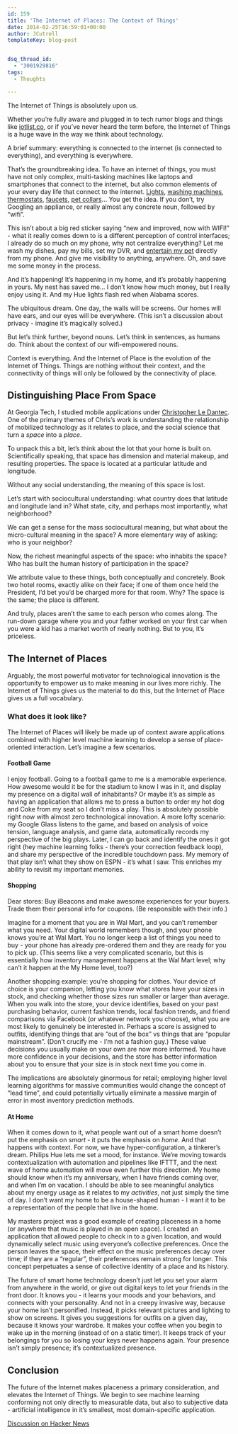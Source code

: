```yaml
---
id: 159
title: 'The Internet of Places: The Context of Things'
date: 2014-02-25T16:59:01+00:00
author: JCutrell
templateKey: blog-post


dsq_thread_id:
  - "3001929816"
tags:
  - Thoughts

---
```

<p>The Internet of Things is absolutely upon us.</p>

<p>Whether you’re fully aware and plugged in to tech rumor blogs and things like <a href="http://iotlist.co/">iotlist.co</a>, or if you’ve never heard the term before, the Internet of Things is a huge wave in the way we think about technology.</p>

<p>A brief summary: everything is connected to the internet (is connected to everything), and everything is everywhere.</p>

<p>That’s the groundbreaking idea. To have an internet of things, you must have not only complex, multi-tasking machines like laptops and smartphones that connect to the internet, but also common elements of your every day life that connect to the internet. <a href="http://www.meethue.com/">Lights</a>, <a href="http://www.samsung.com/us/smartappliances/">washing machines</a>, <a href="https://store.nest.com/product/thermostat/">thermostats</a>, <a href="http://signup.driblet.io/">faucets</a>, <a href="http://shop.whistle.com/cart">pet collars</a>… You get the idea. If you don’t, try Googling an appliance, or really almost any concrete noun, followed by “wifi”.</p>

<p>This isn’t about a big red sticker saying “new and improved, now with WIFI!” - what it really comes down to is a different perception of control interfaces; I already do so much on my phone, why not centralize everything? Let me wash my dishes, pay my bills, set my DVR, and <a href="http://petcube.com/">entertain my pet</a> directly from my phone. And give me visibility to anything, anywhere. Oh, and save me some money in the process.</p>

<p>And it’s happening! It’s happening in my home, and it’s probably happening in yours. My nest has saved me… I don’t know how much money, but I really enjoy using it. And my Hue lights flash red when Alabama scores.</p>

<p>The ubiquitous dream. One day, the walls will be screens. Our homes will have ears, and our eyes will be everywhere. (This isn’t a discussion about privacy - imagine it’s magically solved.)</p>

<p>But let’s think further, beyond nouns. Let’s think in sentences, as humans do. Think about the context of our wifi-empowered nouns.</p>

<p>Context is everything. And the Internet of Place is the evolution of the Internet of Things. Things are nothing without their context, and the connectivity of things will only be followed by the connectivity of place.</p>

<h2>Distinguishing Place From Space</h2>

<p>At Georgia Tech, I studied mobile applications under <a href="http://ledantec.net/">Christopher Le Dantec</a>. One of the primary themes of Chris’s work is understanding the relationship of mobilized technology as it relates to place, and the social science that turn a <em>space</em> into a <em>place</em>.</p>

<p>To unpack this a bit, let’s think about the lot that your home is built on. Scientifically speaking, that space has dimension and material makeup, and resulting properties. The space is located at a particular latitude and longitude.</p>

<p>Without any social understanding, the meaning of this space is lost.</p>

<p>Let’s start with sociocultural understanding: what country does that latitude and longitude land in? What state, city, and perhaps most importantly, what neighborhood?</p>

<p>We can get a sense for the mass sociocultural meaning, but what about the micro-cultural meaning in the space? A more elementary way of asking: who is your neighbor?</p>

<p>Now, the richest meaningful aspects of the space: who inhabits the space? Who has built the human history of participation in the space?</p>

<p>We attribute value to these things, both conceptually and concretely. Book two hotel rooms, exactly alike on their face; if one of them once held the President, I’d bet you’d be charged more for that room. Why? The space is the same; the place is different.</p>

<p>And truly, places aren’t the same to each person who comes along. The run-down garage where you and your father worked on your first car when you were a kid has a market worth of nearly nothing. But to you, it’s priceless.</p>

<h2>The Internet of Places</h2>

<p>Arguably, the most powerful motivator for technological innovation is the opportunity to empower us to make meaning in our lives more richly. The Internet of Things gives us the material to do this, but the Internet of Place gives us a full vocabulary.</p>

<h3>What does it look like?</h3>

<p>The Internet of Places will likely be made up of context aware applications combined with higher level machine learning to develop a sense of place-oriented interaction. Let’s imagine a few scenarios.</p>

<h4>Football Game</h4>

<p>I enjoy football. Going to a football game to me is a memorable experience. How awesome would it be for the stadium to know I was in it, and display my presence on a digital wall of inhabitants? Or maybe it’s as simple as having an application that allows me to press a button to order my hot dog and Coke from my seat so I don’t miss a play. This is absolutely possible right now with almost zero technological innovation. A more lofty scenario: my Google Glass listens to the game, and based on analysis of voice tension, language analysis, and game data, automatically records my perspective of the big plays. Later, I can go back and identify the ones it got right (hey machine learning folks - there’s your correction feedback loop), and share my perspective of the incredible touchdown pass. My memory of that play isn’t what they show on ESPN - it’s what I saw. This enriches my ability to revisit my important memories.</p>

<h4>Shopping</h4>

<p>Dear stores: Buy iBeacons and make awesome experiences for your buyers. Trade them their personal info for coupons. (Be responsible with their info.)</p>

<p>Imagine for a moment that you are in Wal Mart, and you can’t remember what you need. Your digital world remembers though, and your phone knows you’re at Wal Mart. You no longer keep a list of things you need to buy - your phone has already pre-ordered them and they are ready for you to pick up. (This seems like a very complicated scenario, but this is essentially how inventory management happens at the Wal Mart level; why can’t it happen at the My Home level, too?)</p>

<p>Another shopping example: you’re shopping for clothes. Your device of choice is your companion, letting you know what stores have your sizes in stock, and checking whether those sizes run smaller or larger than average. When you walk into the store, your device identifies, based on your past purchasing behavior, current fashion trends, local fashion trends, and friend comparisons via Facebook (or whatever network you choose), what you are most likely to genuinely be interested in. Perhaps a score is assigned to outfits, identifying things that are “out of the box” vs things that are “popular mainstream”. (Don’t crucify me - I’m not a fashion guy.) These value decisions you usually make on your own are now more informed. You have more confidence in your decisions, and the store has better information about you to ensure that your size is in stock next time you come in.</p>

<p>The implications are absolutely ginormous for retail; employing higher level learning algorithms for massive communities would change the concept of “lead time”, and could potentially virtually eliminate a massive margin of error in most inventory prediction methods.</p>

<h4>At Home</h4>

<p>When it comes down to it, what people want out of a smart home doesn’t put the emphasis on <em>smart</em> - it puts the emphasis on <em>home</em>. And that happens with context. For now, we have hyper-configuration, a tinkerer’s dream. Philips Hue lets me set a mood, for instance. We’re moving towards contextualization with automation and pipelines like IFTTT, and the next wave of home automation will move even further this direction. My home should know when it’s my anniversary, when I have friends coming over, and when I’m on vacation. I should be able to see meaningful analytics about my energy usage as it relates to my <em>activities</em>, not just simply the time of day. I don’t want my home to be a house-shaped human - I want it to be a representation of the people that live in the home.</p>

<p>My masters project was a good example of creating placeness in a home (or anywhere that music is played in an open space). I created an application that allowed people to check in to a given location, and would dynamically select music using everyone’s collective preferences. Once the person leaves the space, their effect on the music preferences decay over time; if they are a “regular”, their preferences remain strong for longer. This concept perpetuates a sense of collective identity of a place and its history.</p>

<p>The future of smart home technology doesn’t just let you set your alarm from anywhere in the world, or give out digital keys to let your friends in the front door. It knows you - it learns your moods and your behaviors, and connects with your personality. And not in a creepy invasive way, because your home isn’t personified. Instead, it picks relevant pictures and lighting to show on screens. It gives you suggestions for outfits on a given day, because it knows your wardrobe. It makes your coffee when you begin to wake up in the morning (instead of on a static timer). It keeps track of your belongings for you so losing your keys never happens again. Your presence isn’t simply presence; it’s contextualized presence.</p>

<h2>Conclusion</h2>

<p>The future of the Internet makes placeness a primary consideration, and elevates the Internet of Things. We begin to see machine learning conforming not only directly to measurable data, but also to subjective data - artificial intelligence in it’s smallest, most domain-specific application.</p>

<p><a href="https://news.ycombinator.com/item?id=7300193">Discussion on Hacker News</a></p>
